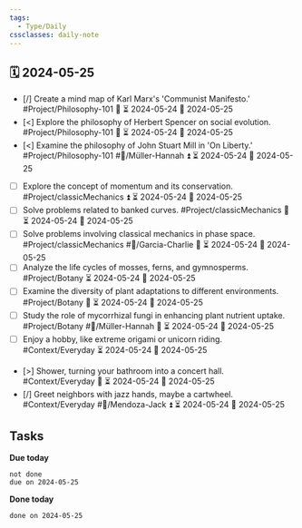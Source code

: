```yaml
---
tags:
  - Type/Daily
cssclasses: daily-note
---
```


## 🗓️ 2024-05-25

- [/] Create a mind map of Karl Marx's 'Communist Manifesto.' #Project/Philosophy-101 🔺 ⏳ 2024-05-24 📅 2024-05-25
- [<] Explore the philosophy of Herbert Spencer on social evolution. #Project/Philosophy-101 🔼 ⏳ 2024-05-24 📅 2024-05-25
- [<] Examine the philosophy of John Stuart Mill in 'On Liberty.' #Project/Philosophy-101 #👤/Müller-Hannah ⏫ ⏳ 2024-05-24 📅 2024-05-25
- [ ] Explore the concept of momentum and its conservation. #Project/classicMechanics ⏫ ⏳ 2024-05-24 📅 2024-05-25
- [ ] Solve problems related to banked curves. #Project/classicMechanics 🔺 ⏳ 2024-05-24 📅 2024-05-25
- [ ] Solve problems involving classical mechanics in phase space. #Project/classicMechanics #👤/Garcia-Charlie 🔺 ⏳ 2024-05-24 📅 2024-05-25
- [ ] Analyze the life cycles of mosses, ferns, and gymnosperms. #Project/Botany ⏳ 2024-05-24 📅 2024-05-25
- [ ] Examine the diversity of plant adaptations to different environments. #Project/Botany 🔼 ⏳ 2024-05-24 📅 2024-05-25
- [ ] Study the role of mycorrhizal fungi in enhancing plant nutrient uptake. #Project/Botany #👤/Müller-Hannah 🔽 ⏳ 2024-05-24 📅 2024-05-25
- [ ] Enjoy a hobby, like extreme origami or unicorn riding. #Context/Everyday ⏳ 2024-05-24 📅 2024-05-25
- [>] Shower, turning your bathroom into a concert hall. #Context/Everyday 🔼 ⏳ 2024-05-24 📅 2024-05-25
- [/] Greet neighbors with jazz hands, maybe a cartwheel. #Context/Everyday #👤/Mendoza-Jack ⏫ ⏳ 2024-05-24 📅 2024-05-25

## Tasks

**Due today**

```tasks
not done
due on 2024-05-25
```

**Done today**

```tasks
done on 2024-05-25
```
            